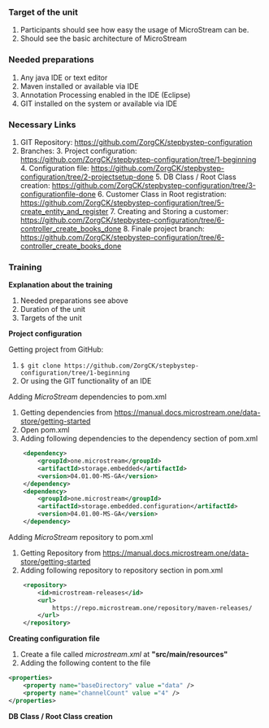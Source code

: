 <h3>Target of the unit</h3>

1. Participants should see how easy the usage of MicroStream can be.
2. Should see the basic architecture of MicroStream

<h3>Needed preparations</h3>

1. Any java IDE or text editor
2. Maven installed or available via IDE
3. Annotation Processing enabled in the IDE (Eclipse)
4. GIT installed on the system or available via IDE

<h3>Necessary Links</h3>

1. GIT Repository: https://github.com/ZorgCK/stepbystep-configuration 
2. Branches: 
	3. Project configuration: https://github.com/ZorgCK/stepbystep-configuration/tree/1-beginning
	4. Configuration file: https://github.com/ZorgCK/stepbystep-configuration/tree/2-projectsetup-done
	5. DB Class / Root Class creation: https://github.com/ZorgCK/stepbystep-configuration/tree/3-configurationfile-done
	6. Customer Class in Root registration: https://github.com/ZorgCK/stepbystep-configuration/tree/5-create_entity_and_register
	7. Creating and Storing a customer: https://github.com/ZorgCK/stepbystep-configuration/tree/6-controller_create_books_done
	8. Finale project branch: https://github.com/ZorgCK/stepbystep-configuration/tree/6-controller_create_books_done

<h3>Training</h3>

**Explanation about the training**
1. Needed preparations see above
2. Duration of the unit
3. Targets of the unit

<strong>Project configuration</strong>

Getting project from GitHub: 
1. `$ git clone https://github.com/ZorgCK/stepbystep-configuration/tree/1-beginning`
2. Or using the GIT functionality of an IDE

Adding *MicroStream* dependencies to pom.xml</strong>
1. Getting dependencies from https://manual.docs.microstream.one/data-store/getting-started
2. Open pom.xml
3. Adding following dependencies to the dependency section of pom.xml

```xml
	<dependency>
		<groupId>one.microstream</groupId>
		<artifactId>storage.embedded</artifactId>
		<version>04.01.00-MS-GA</version>
	</dependency>
	<dependency>
		<groupId>one.microstream</groupId>
		<artifactId>storage.embedded.configuration</artifactId>
		<version>04.01.00-MS-GA</version>
	</dependency>
```
Adding *MicroStream* repository to pom.xml
1. Getting Repository from https://manual.docs.microstream.one/data-store/getting-started
2. Adding following repository to repository section in pom.xml

```xml
	<repository>
		<id>microstream-releases</id>
		<url>
			https://repo.microstream.one/repository/maven-releases/
		</url>
	</repository>
```
**Creating configuration file**
1. Create a file called *microstream.xml* at **"src/main/resources"**
2. Adding the following content to the file

```xml
<properties>
    <property name="baseDirectory" value ="data" />
    <property name="channelCount" value ="4" />
</properties>
```

**DB Class / Root Class creation**
